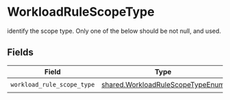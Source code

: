 # WorkloadRuleScopeType

identify the scope type. Only one of the below should be not null, and  used.


## Fields

| Field                                                                                | Type                                                                                 | Required                                                                             | Description                                                                          |
| ------------------------------------------------------------------------------------ | ------------------------------------------------------------------------------------ | ------------------------------------------------------------------------------------ | ------------------------------------------------------------------------------------ |
| `workload_rule_scope_type`                                                           | [shared.WorkloadRuleScopeTypeEnum](../../models/shared/workloadrulescopetypeenum.md) | :heavy_check_mark:                                                                   | N/A                                                                                  |
